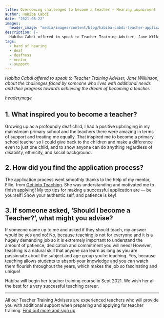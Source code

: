 ```yaml
---
title: Overcoming challenges to become a teacher — Hearing impairment
author: Habiba Cabdi
date: "2021-03-22"
images:
  header_image: "media/images/content/blog/habiba-cabdi-teacher-applicant.png"
description: |-
  Habiba Cabdi offered to speak to Teacher Training Adviser, Jane Wilkinson, about the challenges faced by someone who lives with additional needs and their progress towards achieving the dream of becoming a teacher.
tags:
  - hard of hearing
  - deaf
  - deafness
  - mentor
  - support
---
```


*Habiba Cabdi offered to speak to Teacher Training Adviser, Jane Wilkinson, about the challenges faced by someone who lives with additional needs and their progress towards achieving the dream of becoming a teacher.*

$header_image$

## 1. What inspired you to become a teacher?

Growing up as a profoundly deaf child, I had a positive upbringing in my mainstream primary school and the teachers there were amazing in terms of support and treating me equally. That inspired me to become a primary school teacher so I could give back to the children and make a difference even to just one child, and to show anyone can do anything regardless of disability, ethnicity, and social background.

## 2. How did you find the application process?

The application process went smoothly thanks to the help of my mentor, Ellie, from [Get into Teaching](/tta-service). She was understanding and motivated me to finish applying! My top tips for making a successful application are — be yourself! Show your authentic self, and patience is key!

## 3. If someone asked, ‘Should I become a Teacher?’, what might you advise?

If someone came up to me and asked if they should teach, my answer would be yes and no! No, because teaching is not for everyone and it is a hugely demanding job so it is extremely important to understand the amount of patience, dedication and commitment you will need! However, teaching is a natural skill that anyone can learn as long as you are passionate about the subject and age group you’re teaching. Yes, because teaching allows students to absorb your knowledge and you can watch them flourish throughout the years, which makes the job so fascinating and unique!

Habiba will begin her teacher training course in Sept 2021. We wish her all the best for a very successful teaching career.

---

All our Teacher Training Advisers are experienced teachers who will provide you with additional support when preparing and applying for teacher training. [Find out more and sign up](/).
